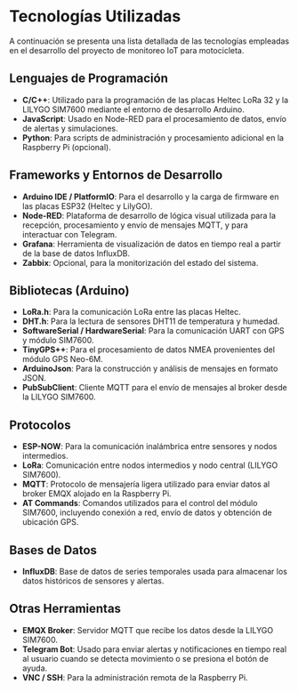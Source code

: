 # Tecnologías Utilizadas

A continuación se presenta una lista detallada de las tecnologías empleadas en el desarrollo del proyecto de monitoreo IoT para motocicleta.

## Lenguajes de Programación

* **C/C++**: Utilizado para la programación de las placas Heltec LoRa 32 y la LILYGO SIM7600 mediante el entorno de desarrollo Arduino.
* **JavaScript**: Usado en Node-RED para el procesamiento de datos, envío de alertas y simulaciones.
* **Python**: Para scripts de administración y procesamiento adicional en la Raspberry Pi (opcional).

## Frameworks y Entornos de Desarrollo

* **Arduino IDE / PlatformIO**: Para el desarrollo y la carga de firmware en las placas ESP32 (Heltec y LilyGO).
* **Node-RED**: Plataforma de desarrollo de lógica visual utilizada para la recepción, procesamiento y envío de mensajes MQTT, y para interactuar con Telegram.
* **Grafana**: Herramienta de visualización de datos en tiempo real a partir de la base de datos InfluxDB.
* **Zabbix**: Opcional, para la monitorización del estado del sistema.

## Bibliotecas (Arduino)

* **LoRa.h**: Para la comunicación LoRa entre las placas Heltec.
* **DHT.h**: Para la lectura de sensores DHT11 de temperatura y humedad.
* **SoftwareSerial / HardwareSerial**: Para la comunicación UART con GPS y módulo SIM7600.
* **TinyGPS++**: Para el procesamiento de datos NMEA provenientes del módulo GPS Neo-6M.
* **ArduinoJson**: Para la construcción y análisis de mensajes en formato JSON.
* **PubSubClient**: Cliente MQTT para el envío de mensajes al broker desde la LILYGO SIM7600.

## Protocolos

* **ESP-NOW**: Para la comunicación inalámbrica entre sensores y nodos intermedios.
* **LoRa**: Comunicación entre nodos intermedios y nodo central (LILYGO SIM7600).
* **MQTT**: Protocolo de mensajería ligera utilizado para enviar datos al broker EMQX alojado en la Raspberry Pi.
* **AT Commands**: Comandos utilizados para el control del módulo SIM7600, incluyendo conexión a red, envío de datos y obtención de ubicación GPS.

## Bases de Datos

* **InfluxDB**: Base de datos de series temporales usada para almacenar los datos históricos de sensores y alertas.

## Otras Herramientas

* **EMQX Broker**: Servidor MQTT que recibe los datos desde la LILYGO SIM7600.
* **Telegram Bot**: Usado para enviar alertas y notificaciones en tiempo real al usuario cuando se detecta movimiento o se presiona el botón de ayuda.
* **VNC / SSH**: Para la administración remota de la Raspberry Pi.
